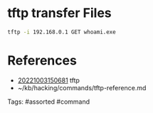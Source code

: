 # tftp transfer Files
```bash
tftp -i 192.168.0.1 GET whoami.exe
```

# References
- [20221003150681](/zet/20221003150681/README.md) tftp
- ~/kb/hacking/commands/tftp-reference.md

Tags:
    #assorted #command
